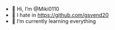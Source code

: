 - 👋 Hi, I’m @Miki0110
- 👀 I hate in https://github.com/gsvend20
- 🌱 I’m currently learning everything

<!---
Miki0110/Miki0110 is a ✨ special ✨ repository because its `README.md` (this file) appears on your GitHub profile.
You can click the Preview link to take a look at your changes.
--->
